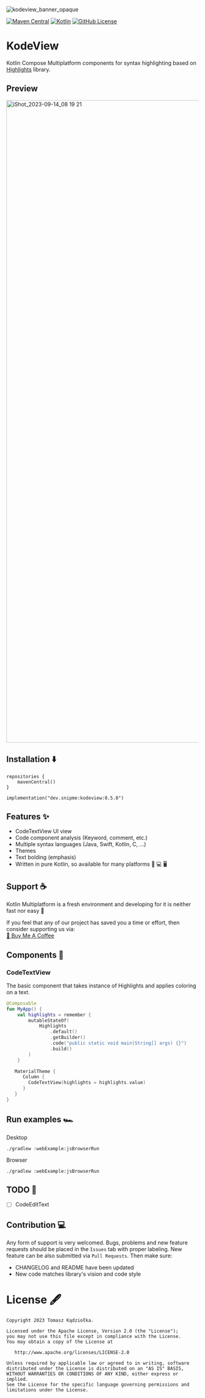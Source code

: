 ![kodeview_banner_opaque](https://github.com/SnipMeDev/KodeView/assets/8405055/59c6a2af-1b32-4a02-998f-ecae2296363a)

[![Maven Central](https://img.shields.io/maven-central/v/dev.snipme/kodeview)](https://mvnrepository.com/artifact/dev.snipme)
[![Kotlin](https://img.shields.io/badge/kotlin-1.9.10-blue.svg?logo=kotlin)](http://kotlinlang.org)
[![GitHub License](https://img.shields.io/badge/license-Apache%20License%202.0-blue.svg?style=flat)](http://www.apache.org/licenses/LICENSE-2.0)

# KodeView

Kotlin Compose Multiplatform components for syntax highlighting based on
[Highlights](https://github.com/SnipMeDev/Highlights) library.

## Preview

<img width="1680" alt="iShot_2023-09-14_08 19 21" src="https://github.com/SnipMeDev/KodeView/assets/8405055/adb205e4-ea16-41f7-aacb-de1085d6d5f5">

## Installation ⬇️
```shell
repositories {
    mavenCentral()
}
```

```shell
implementation("dev.snipme:kodeview:0.5.0")
```

## Features ✨
- CodeTextView UI view
- Code component analysis (Keyword, comment, etc.)
- Multiple syntax languages (Java, Swift, Kotlin, C, ...)
- Themes
- Text bolding (emphasis)
- Written in pure Kotlin, so available for many platforms 📱 💻 🖥️

## Support ☕
Kotlin Multiplatform is a fresh environment and developing for it is neither fast nor easy 🥲

If you feel that any of our project has saved you a time or effort, then consider supporting us via:  
[🧋 Buy Me A Coffee](https://bmc.link/SnipMeDev)

## Components 🧩

### CodeTextView
The basic component that takes instance of Highlights and applies coloring on a text.

```kotlin
@Composable
fun MyApp() {
    val highlights = remember {
        mutableStateOf(
            Highlights
                .default()
                .getBuilder()
                .code("public static void main(String[] args) {}")
                .build()
        )
    }

   MaterialTheme {
      Column {
        CodeTextView(highlights = highlights.value)
      }
   }
}
```

## Run examples 🏎️

Desktop

```shell
./gradlew :webExample:jsBrowserRun
```

Browser

```shell
./gradlew :webExample:jsBrowserRun
```

## TODO 🚧
- [ ] CodeEditText

## Contribution 💻
Any form of support is very welcomed. 
Bugs, problems and new feature requests should be placed in the `Issues` tab with proper labeling.
New feature can be also submitted via `Pull Requests`. 
Then make sure:
- CHANGELOG and README have been updated
- New code matches library's vision and code style

License 🖋️
=======

    Copyright 2023 Tomasz Kądziołka.

    Licensed under the Apache License, Version 2.0 (the "License");
    you may not use this file except in compliance with the License.
    You may obtain a copy of the License at

       http://www.apache.org/licenses/LICENSE-2.0

    Unless required by applicable law or agreed to in writing, software
    distributed under the License is distributed on an "AS IS" BASIS,
    WITHOUT WARRANTIES OR CONDITIONS OF ANY KIND, either express or implied.
    See the License for the specific language governing permissions and
    limitations under the License.
